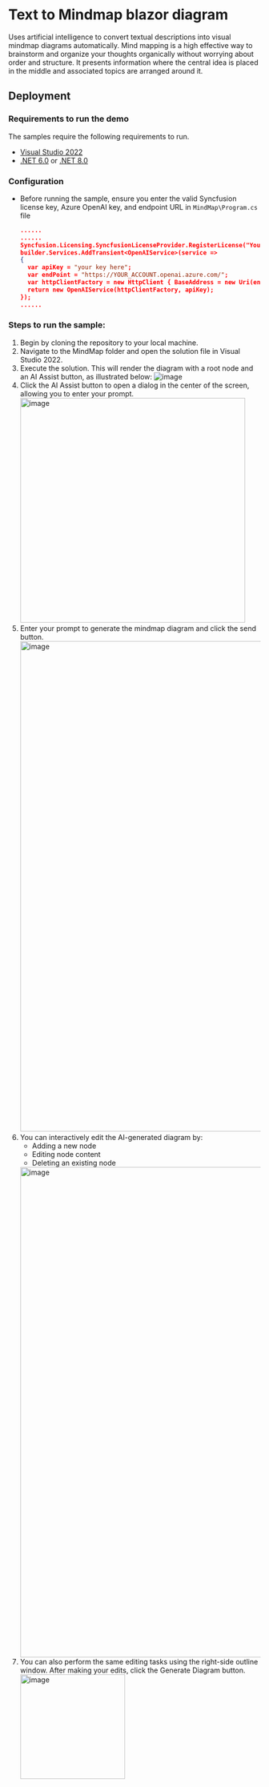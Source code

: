 # Text to Mindmap blazor diagram
Uses artificial intelligence to convert textual descriptions into visual mindmap diagrams automatically. Mind mapping is a high effective way to brainstorm and organize your thoughts organically without worrying about order and structure. It presents information where the central idea is placed in the middle and associated topics are arranged around it.

## Deployment

### Requirements to run the demo

The samples require the following requirements to run.

* [Visual Studio 2022](https://visualstudio.microsoft.com/vs/)
* [.NET 6.0](https://dotnet.microsoft.com/en-us/download/dotnet/6.0) or [.NET 8.0](https://dotnet.microsoft.com/en-us/download/dotnet/8.0)

### Configuration

- Before running the sample, ensure you enter the valid Syncfusion license key, Azure OpenAI key, and endpoint URL in `MindMap\Program.cs` file
  ```json
  ......
  ......
  Syncfusion.Licensing.SyncfusionLicenseProvider.RegisterLicense("Your registered key");
  builder.Services.AddTransient<OpenAIService>(service =>
  {
    var apiKey = "your key here";
    var endPoint = "https://YOUR_ACCOUNT.openai.azure.com/";
    var httpClientFactory = new HttpClient { BaseAddress = new Uri(endPoint) };
    return new OpenAIService(httpClientFactory, apiKey);
  });
  ......
  ``` 
### Steps to run the sample:

1. Begin by cloning the repository to your local machine.
2. Navigate to the MindMap folder and open the solution file in Visual Studio 2022.
3. Execute the solution. This will render the diagram with a root node and an AI Assist button, as illustrated below:
   ![image](https://github.com/user-attachments/assets/c5fff1cb-06c2-4881-a785-60c37bb96ca2)
4. Click the AI Assist button to open a dialog in the center of the screen, allowing you to enter your prompt.
   <img width="449" alt="image" src="https://github.com/user-attachments/assets/f0f9e1af-0395-4b26-aca7-eb191f4ef960">
5. Enter your prompt to generate the mindmap diagram and click the send button.
   <img width="980" alt="image" src="https://github.com/user-attachments/assets/14d8c00f-b118-42fc-8399-4a3a87750b80">
6. You can interactively edit the AI-generated diagram by:
   * Adding a new node
   * Editing node content
   * Deleting an existing node
   <img width="980" alt="image" src="https://github.com/user-attachments/assets/2432b8f4-31c1-4790-928e-cc1839ce3f09">
8. You can also perform the same editing tasks using the right-side outline window. After making your edits, click the Generate Diagram button.
   <img width="209" alt="image" src="https://github.com/user-attachments/assets/f5c87ba4-8a44-4154-9b9b-e9fbb82a5853">



